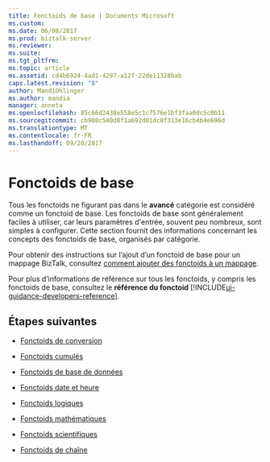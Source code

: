 ```yaml
---
title: Fonctoids de base | Documents Microsoft
ms.custom: 
ms.date: 06/08/2017
ms.prod: biztalk-server
ms.reviewer: 
ms.suite: 
ms.tgt_pltfrm: 
ms.topic: article
ms.assetid: cd4b6924-4ad1-4297-a12f-22de11328bab
caps.latest.revision: "8"
author: MandiOhlinger
ms.author: mandia
manager: anneta
ms.openlocfilehash: 85c66d2438e558e5c1c7576e1bf3faa0dc5c0b11
ms.sourcegitcommit: cb908c540d8f1a692d01dc8f313e16cb4b4e696d
ms.translationtype: MT
ms.contentlocale: fr-FR
ms.lasthandoff: 09/20/2017
---
```

# <a name="basic-functoids"></a>Fonctoids de base
Tous les fonctoids ne figurant pas dans le **avancé** catégorie est considéré comme un fonctoid de base. Les fonctoids de base sont généralement faciles à utiliser, car leurs paramètres d'entrée, souvent peu nombreux, sont simples à configurer. Cette section fournit des informations concernant les concepts des fonctoids de base, organisés par catégorie.  
  
 Pour obtenir des instructions sur l’ajout d’un fonctoid de base pour un mappage BizTalk, consultez [comment ajouter des fonctoids à un mappage](../core/how-to-add-basic-functoids-to-a-map.md).  
  
 Pour plus d’informations de référence sur tous les fonctoids, y compris les fonctoids de base, consultez le **référence du fonctoid** [!INCLUDE[ui-guidance-developers-reference](../includes/ui-guidance-developers-reference.md)].
  
## <a name="next-steps"></a>Étapes suivantes
  
-   [Fonctoids de conversion](../core/conversion-functoids.md)  
  
-   [Fonctoids cumulés](../core/cumulative-functoids.md)  
  
-   [Fonctoids de base de données](../core/database-functoids.md)  
  
-   [Fonctoids date et heure](../core/date-and-time-functoids.md)  
  
-   [Fonctoids logiques](../core/logical-functoids.md)  
  
-   [Fonctoids mathématiques](../core/mathematical-functoids.md)  
  
-   [Fonctoids scientifiques](../core/scientific-functoids.md)  
  
-   [Fonctoids de chaîne](../core/string-functoids.md)
